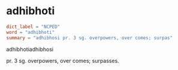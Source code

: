 # adhibhoti

``` toml
dict_label = "NCPED"
word = "adhibhoti"
summary = "adhibhosi pr. 3 sg. overpowers, over comes; surpas"
```

adhibhotiadhibhosi

pr. 3 sg. overpowers, over comes; surpasses.

